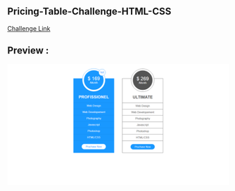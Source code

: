 ## Pricing-Table-Challenge-HTML-CSS

[Challenge Link](https://elzero.org/frontend-pricing-plans-two-colors/)

## Preview :

![Image](preview.png)

